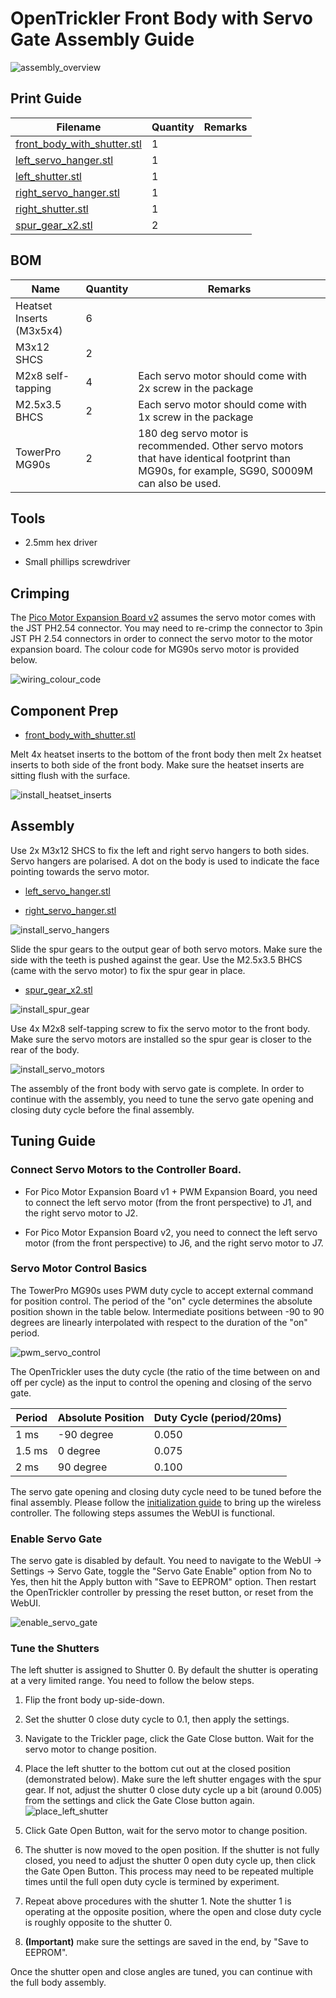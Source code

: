 # OpenTrickler Front Body with Servo Gate Assembly Guide

![assembly_overview](resources/assembly_overview.png)

## Print Guide

| Filename                                                   | Quantity | Remarks |
| ---------------------------------------------------------- | -------- | ------- |
| [front_body_with_shutter.stl](front_body_with_shutter.stl) | 1        |         |
| [left_servo_hanger.stl](left_servo_hanger.stl)             | 1        |         |
| [left_shutter.stl](left_shutter.stl)                       | 1        |         |
| [right_servo_hanger.stl](right_servo_hanger.stl)           | 1        |         |
| [right_shutter.stl](right_shutter.stl)                     | 1        |         |
| [spur_gear_x2.stl](spur_gear_x2.stl)                       | 2        |         |

## BOM

| Name                     | Quantity | Remarks                                                                                                                                      |
| ------------------------ | -------- | -------------------------------------------------------------------------------------------------------------------------------------------- |
| Heatset Inserts (M3x5x4) | 6        |                                                                                                                                              |
| M3x12 SHCS               | 2        |                                                                                                                                              |
| M2x8 self-tapping        | 4        | Each servo motor should come with 2x screw in the package                                                                                    |
| M2.5x3.5 BHCS            | 2        | Each servo motor should come with 1x screw in the package                                                                                    |
| TowerPro MG90s           | 2        | 180 deg servo motor is recommended. Other servo motors that have identical footprint than MG90s, for example, SG90, S0009M can also be used. |

## Tools

* 2.5mm hex driver

* Small phillips screwdriver

## Crimping

The [Pico Motor Expansion Board v2](https://github.com/eamars/RaspberryPi-Pico-Motor-Expansion-Board) assumes the servo motor comes with the JST PH2.54 connector. You may need to re-crimp the connector to 3pin JST PH 2.54 connectors in order to connect the servo motor to the motor expansion board. The colour code for MG90s servo motor is provided below. 

![wiring_colour_code](resources/wiring_colour_code.png)

## Component Prep

* [front_body_with_shutter.stl](front_body_with_shutter.stl)

Melt 4x heatset inserts to the bottom of the front body then melt 2x heatset inserts to both side of the front body. Make sure the heatset inserts are sitting flush with the surface. 

![install_heatset_inserts](resources/install_heatset_inserts.png)

## Assembly

Use 2x M3x12 SHCS to fix the left and right servo hangers to both sides. Servo hangers are polarised. A dot on the body is used to indicate the face pointing towards the servo motor. 

* [left_servo_hanger.stl](left_servo_hanger.stl)

* [right_servo_hanger.stl](right_servo_hanger.stl)

![install_servo_hangers](resources/install_servo_hangers.png)

Slide the spur gears to the output gear of both servo motors. Make sure the side with the teeth is pushed against the gear. Use the M2.5x3.5 BHCS (came with the servo motor) to fix the spur gear in place. 

* [spur_gear_x2.stl](spur_gear_x2.stl)

![install_spur_gear](resources/install_spur_gear.png)

Use 4x M2x8 self-tapping screw to fix the servo motor to the front body. Make sure the servo motors are installed so the spur gear is closer to the rear of the body. 

![install_servo_motors](resources/install_servo_motors.png)

The assembly of the front body with servo gate is complete. In order to continue with the assembly, you need to tune the servo gate opening and closing duty cycle before the final assembly. 



## Tuning Guide

### Connect Servo Motors to the Controller Board.

* For Pico Motor Expansion Board v1 + PWM Expansion Board, you need to connect the left servo motor (from the front perspective) to J1, and the right servo motor to J2. 

* For Pico Motor Expansion Board v2, you need to connect the left servo motor (from the front perspective) to J6, and the right servo motor to J7. 

### Servo Motor Control Basics

The TowerPro MG90s uses PWM duty cycle to accept external command for position control. The period of the "on" cycle determines the absolute position shown in the table below. Intermediate positions between -90 to 90 degrees are linearly interpolated with respect to the duration of the "on" period.

![pwm_servo_control](resources/pwm_servo_control.png)

The OpenTrickler uses the duty cycle (the ratio of the time between on and off per cycle) as the input to control the opening and closing of the servo gate.

| Period | Absolute Position | Duty Cycle (period/20ms) |
| ------ | ----------------- | ------------------------ |
| 1 ms   | -90 degree        | 0.050                    |
| 1.5 ms | 0 degree          | 0.075                    |
| 2 ms   | 90 degree         | 0.100                    |

The servo gate opening and closing duty cycle need to be tuned before the final assembly. Please follow the [initialization guide](https://github.com/eamars/OpenTrickler/blob/main/Manual/initialization_guide.md) to bring up the wireless controller. The following steps assumes the WebUI is functional. 

### Enable Servo Gate

The servo gate is disabled by default. You need to navigate to the WebUI -> Settings -> Servo Gate, toggle the "Servo Gate Enable" option from No to Yes, then hit the Apply button with "Save to EEPROM" option. Then restart the OpenTrickler controller by pressing the reset button, or reset from the WebUI. 

![enable_servo_gate](resources/enable_servo_gate.png)

### Tune the Shutters

The left shutter is assigned to Shutter 0. By default the shutter is operating at a very limited range. You need to follow the below steps. 

1. Flip the front body up-side-down. 

2. Set the shutter 0 close duty cycle to 0.1, then apply the settings. 

3. Navigate to the Trickler page, click the Gate Close button. Wait for the servo motor to change position.

4. Place the left shutter to the bottom cut out at the closed position (demonstrated below). Make sure the left shutter engages with the spur gear. If not, adjust the shutter 0 close duty cycle up a bit (around 0.005) from the settings and click the Gate Close button again. 
   ![place_left_shutter](resources/place_left_shutter.png)

5. Click Gate Open Button, wait for the servo motor to change position. 

6. The shutter is now moved to the open position. If the shutter is not fully closed, you need to adjust the shutter 0 open duty cycle up, then click the Gate Open Button. This process may need to be repeated multiple times until the full open duty cycle is termined by experiment. 

7. Repeat above procedures with the shutter 1. Note the shutter 1 is operating at the opposite position, where the open and close duty cycle is roughly opposite to the shutter 0. 

8. **(Important)** make sure the settings are saved in the end, by "Save to EEPROM". 

Once the shutter open and close angles are tuned, you can continue with the full body assembly. 


